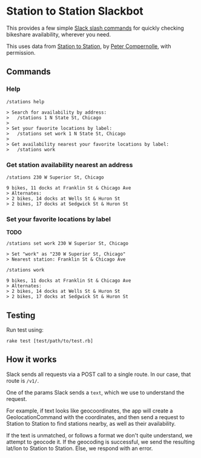 # Station to Station Slackbot

This provides a few simple [Slack slash commands](https://api.slack.com/slash-commands)
for quickly checking bikeshare availability, wherever you need.

This uses data from [Station to Station](https://stationtostationapp.com), by [Peter Compernolle](https://github.com/thelowlypeon), with permission.

## Commands

### Help

```
/stations help

> Search for availability by address:
>   /stations 1 N State St, Chicago
> 
> Set your favorite locations by label:
>   /stations set work 1 N State St, Chicago
> 
> Get availability nearest your favorite locations by label:
>   /stations work
```

### Get station availability nearest an address

```
/stations 230 W Superior St, Chicago

9 bikes, 11 docks at Franklin St & Chicago Ave
> Alternates:
> 2 bikes, 14 docks at Wells St & Huron St
> 2 bikes, 17 docks at Sedgwick St & Huron St
```

### Set your favorite locations by label

**TODO**

```
/stations set work 230 W Superior St, Chicago

> Set "work" as "230 W Superior St, Chicago"
> Nearest station: Franklin St & Chicago Ave

/stations work

9 bikes, 11 docks at Franklin St & Chicago Ave
> Alternates:
> 2 bikes, 14 docks at Wells St & Huron St
> 2 bikes, 17 docks at Sedgwick St & Huron St
```

## Testing

Run test using:

```
rake test [test/path/to/test.rb]
```

## How it works

Slack sends all requests via a POST call to a single route. In our case, that route is `/v1/`.

One of the params Slack sends a `text`, which we use to understand the request.

For example, if text looks like geocoordinates, the app will create a GeolocationCommand with the coordinates,
and then send a request to Station to Station to find stations nearby, as well as their availability.

If the text is unmatched, or follows a format we don't quite understand, we attempt to geocode it.
If the geocoding is successful, we send the resulting lat/lon to Station to Station. Else, we respond with an error.
